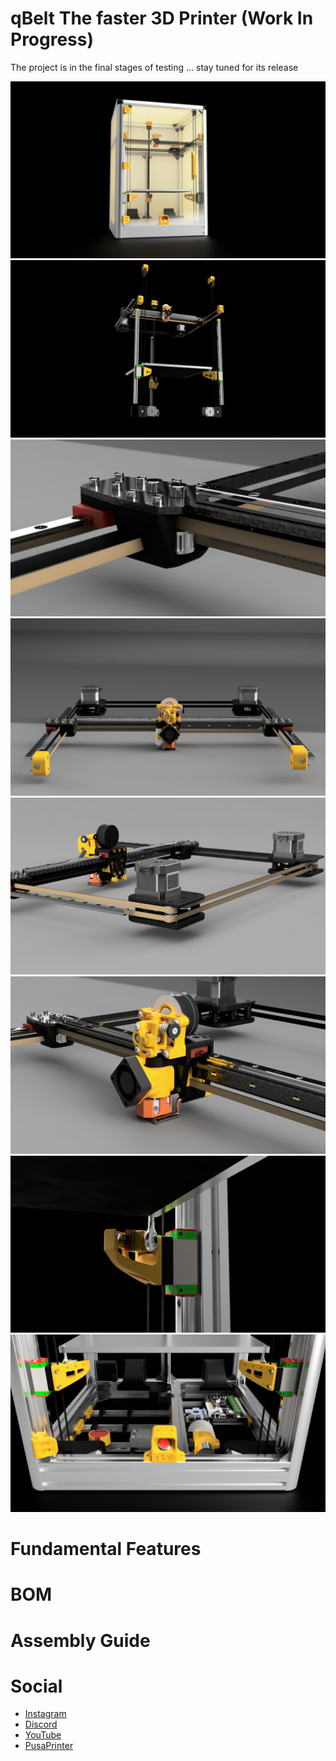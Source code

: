 # qBelt The faster 3D Printer (Work In Progress)

The project is in the final stages of testing ... stay tuned for its release

![](IMG/qbelt.png)
![](IMG/qbelt_axis.png)
![](IMG/qbelt_gantry_y_support.png)
![](IMG/qblet_gantry.png)
![](IMG/qbelt_gantry_motor.png)
![](IMG/qbelt_mount.png)
![](IMG/qbelt_z_support.PNG)
![](IMG/qbelt_elettronics.png)

# Fundamental Features

# BOM

# Assembly Guide

# Social

- [Instagram](https://www.instagram.com/faq_t0tum/)
- [Discord](https://discord.gg/3S2ZAGSf)
- [YouTube](https://www.youtube.com/channel/UCHJ_528ZI0BcSU-QA8kIJlg)
- [PusaPrinter](https://www.prusaprinters.org/social/218145-faqtotum/about)
